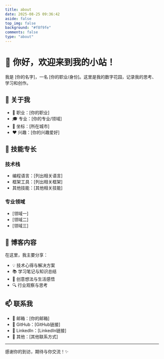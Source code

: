 ```yaml
---
title: about
date: 2025-08-25 09:36:42
aside: false
top_img: false
background: "#f8f9fe"
comments: false
type: "about"
---
```


# 👋 你好，欢迎来到我的小站！

我是 [你的名字]，一名 [你的职业/身份]。这里是我的数字花园，记录我的思考、学习和创作。

## 🎯 关于我

- 💼 职业：[你的职业]
- 🎓 专业：[你的专业/领域]
- 📍 坐标：[所在城市]
- ❤️ 兴趣：[你的兴趣爱好]

## 🌟 技能专长

### 技术栈
- 编程语言：[列出相关语言]
- 框架工具：[列出相关框架]
- 其他技能：[其他相关技能]

### 专业领域
- [领域一]
- [领域二]
- [领域三]

## 📝 博客内容

在这里，我主要分享：
- 💡 技术心得与解决方案
- 📚 学习笔记与知识总结
- 🎨 创意想法与生活感悟
- 🔍 行业观察与思考

## 📫 联系我

- 📧 邮箱：[你的邮箱]
- 🐙 GitHub：[GitHub链接]
- 💼 LinkedIn：[LinkedIn链接]
- 📱 其他：[其他联系方式]

---

感谢你的到访，期待与你交流！✨